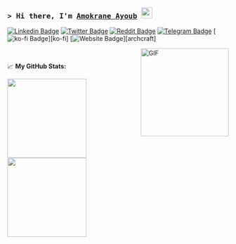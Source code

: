 <!-- List Of Websites-->
[linkedin]: https://www.linkedin.com/in/adi1090x
[twitter]: https://www.twitter.com/adi1090x
[reddit]: https://www.reddit.com/user/adi1090x
[telegram]: https://t.me/adi1090x
[github]: https://www.github.com/adi1090x


### <samp>&gt; Hi there, I'm <a href="https://www.twitter.com/adi1090x" target="_blank">Amokrane Ayoub</a> <img src="https://media.giphy.com/media/hvRJCLFzcasrR4ia7z/giphy.gif" width="25"> </samp>

[![Linkedin Badge](https://img.shields.io/badge/-LinkedIn-0a66c2?style=flat-square&logo=Linkedin&logoColor=white)][linkedin]
[![Twitter Badge](https://img.shields.io/badge/-Twitter-000000?style=flat-square&logo=X&logoColor=white)][twitter]
[![Reddit Badge](https://img.shields.io/badge/-Reddit-ff4500?style=flat-square&logo=reddit&logoColor=white)][reddit]
[![Telegram Badge](https://img.shields.io/badge/-Telegram-1c93e3?style=flat-square&logo=Telegram&logoColor=white)][telegram]
[![ko-fi Badge](https://img.shields.io/badge/-KoFi-ff5c5a?style=flat-square&logo=kofi&logoColor=white)][ko-fi]
[![Website Badge](https://img.shields.io/badge/Website-1d2128?style=flat-square&logo=google-chrome&logoColor=white)][archcraft]

<img align="right" alt="GIF" src="https://media3.giphy.com/media/qgQUggAC3Pfv687qPC/giphy.gif" height="200" />
</br>


📈 **My GitHub Stats:**

<p>
  <img height="180em" src="https://github-readme-stats.vercel.app/api?username=adi1090x&show_icons=true&hide_border=true&&count_private=true&include_all_commits=true" />
  <img height="180em" src="https://github-readme-stats.vercel.app/api/top-langs/?username=adi1090x&exclude_repo=KNN-Image-Classification&show_icons=true&hide_border=true&layout=compact&langs_count=8"/>
</p>